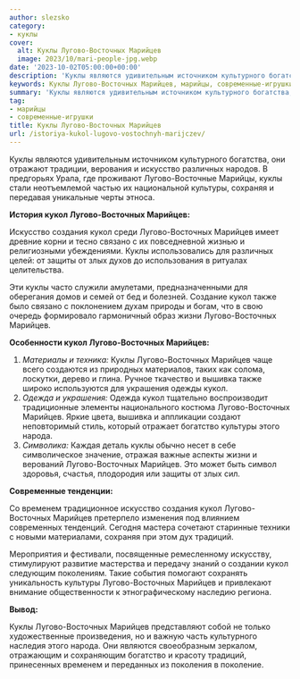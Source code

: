 ```yaml
---
author: slezsko
category:
- куклы
cover:
  alt: Куклы Лугово-Восточных Марийцев
  image: 2023/10/mari-people-jpg.webp
date: '2023-10-02T05:00:00+00:00'
description: 'Куклы являются удивительным источником культурного богатства, они отражают традиции, верования и искусство различных народов. В предгорьях Урала, где...'
keywords: Куклы Лугово-Восточных Марийцев, марийцы, современные-игрушки, лугово, восточных, марийцев, кукол, куклы, искусство, культуры, являются, культурного, различных, сохраняя, создания, связано, защиты, злых
summary: 'Куклы являются удивительным источником культурного богатства, они отражают традиции, верования и искусство различных народов. В предгорьях Урала, где...'
tag:
- марийцы
- современные-игрушки
title: Куклы Лугово-Восточных Марийцев
url: /istoriya-kukol-lugovo-vostochnyh-marijczev/
---
```


Куклы являются удивительным источником культурного богатства, они отражают традиции, верования и искусство различных народов. В предгорьях Урала, где проживают Лугово-Восточные Марийцы, куклы стали неотъемлемой частью их национальной культуры, сохраняя и передавая уникальные черты этноса.

**История кукол Лугово-Восточных Марийцев:**

Искусство создания кукол среди Лугово-Восточных Марийцев имеет древние корни и тесно связано с их повседневной жизнью и религиозными убеждениями. Куклы использовались для различных целей: от защиты от злых духов до использования в ритуалах целительства.

Эти куклы часто служили амулетами, предназначенными для оберегания домов и семей от бед и болезней. Создание кукол также было связано с поклонением духам природы и богам, что в свою очередь формировало гармоничный образ жизни Лугово-Восточных Марийцев.

**Особенности кукол Лугово-Восточных Марийцев:**

1. _Материалы и техника:_ Куклы Лугово-Восточных Марийцев чаще всего создаются из природных материалов, таких как солома, лоскутки, дерево и глина. Ручное ткачество и вышивка также широко используются для украшения одежды кукол.
1. _Одежда и украшения:_ Одежда кукол тщательно воспроизводит традиционные элементы национального костюма Лугово-Восточных Марийцев. Яркие цвета, вышивка и аппликации создают неповторимый стиль, который отражает богатство культуры этого народа.
1. _Символика:_ Каждая деталь куклы обычно несет в себе символическое значение, отражая важные аспекты жизни и верований Лугово-Восточных Марийцев. Это может быть символ здоровья, счастья, плодородия или защиты от злых сил.

**Современные тенденции:**

Со временем традиционное искусство создания кукол Лугово-Восточных Марийцев претерпело изменения под влиянием современных тенденций. Сегодня мастера сочетают старинные техники с новыми материалами, сохраняя при этом дух традиций.

Мероприятия и фестивали, посвященные ремесленному искусству, стимулируют развитие мастерства и передачу знаний о создании кукол следующим поколениям. Такие события помогают сохранять уникальность культуры Лугово-Восточных Марийцев и привлекают внимание общественности к этнографическому наследию региона.

**Вывод:**

Куклы Лугово-Восточных Марийцев представляют собой не только художественные произведения, но и важную часть культурного наследия этого народа. Они являются своеобразным зеркалом, отражающим и сохраняющим богатство и красоту традиций, принесенных временем и переданных из поколения в поколение.
